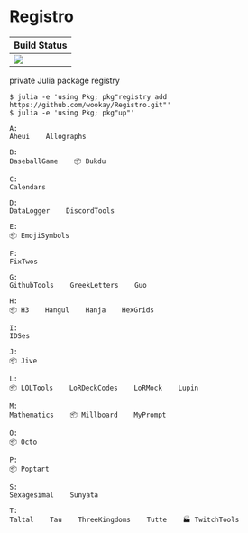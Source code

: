 # Registro

|  **Build Status**                |
|:---------------------------------|
|  [![][actions-img]][actions-url] |

private Julia package registry

```
$ julia -e 'using Pkg; pkg"registry add https://github.com/wookay/Registro.git"'
$ julia -e 'using Pkg; pkg"up"'
```


```
A:
Aheui    Allographs

B:
BaseballGame    📦 Bukdu

C:
Calendars

D:
DataLogger    DiscordTools

E:
📦 EmojiSymbols

F:
FixTwos

G:
GithubTools    GreekLetters    Guo

H:
📦 H3    Hangul    Hanja    HexGrids

I:
IDSes

J:
📦 Jive

L:
📦 LOLTools    LoRDeckCodes    LoRMock    Lupin

M:
Mathematics    📦 Millboard    MyPrompt

O:
📦 Octo

P:
📦 Poptart

S:
Sexagesimal    Sunyata

T:
Taltal    Tau    ThreeKingdoms    Tutte    🏭 TwitchTools
```


[actions-img]: https://github.com/wookay/Registro/workflows/CI/badge.svg
[actions-url]: https://github.com/wookay/Registro/actions
